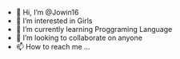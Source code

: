 - 👋 Hi, I’m @Jowin16
- 👀 I’m interested in Girls
- 🌱 I’m currently learning Proggraming Language
- 💞️ I’m looking to collaborate on anyone
- 📫 How to reach me ...

<!---
Jowin16/Jowin16 is a ✨ special ✨ repository because its `README.md` (this file) appears on your GitHub profile.
You can click the Preview link to take a look at your changes.
--->
